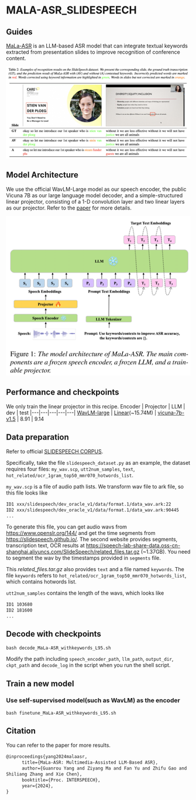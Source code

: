 # MALA-ASR_SLIDESPEECH

## Guides

[MaLa-ASR](https://www.arxiv.org/abs/2406.05839) is an LLM-based ASR model that can integrate textual keywords extracted from presentation slides to improve recognition of conference content. 

![](docs/demo.png)

## Model Architecture

We use the official WavLM-Large model as our speech encoder, the public Vicuna 7B as our large language model decoder, and a simple-structured linear projector, consisting of a 1-D convolution layer and two linear layers as our projector. Refer to the [paper](https://www.arxiv.org/abs/2406.05839) for more details.

![](docs/model.png)

## Performance and checkpoints
We only train the linear projector in this recipe.
Encoder | Projector | LLM | dev | test
|---|---|---|---|---|
[WavLM-large](https://drive.google.com/file/d/12-cB34qCTvByWT-QtOcZaqwwO21FLSqU/view) | [Linear](https://drive.google.com/file/d/1hYS5UI3W0WVOZRVbqWxDUWIFMO9VgzHk/view?usp=drive_link)(~15.74M) | [vicuna-7b-v1.5](https://huggingface.co/lmsys/vicuna-7b-v1.5) | 8.91 | 9.14 


## Data preparation
Refer to official [SLIDESPEECH CORPUS](https://slidespeech.github.io/).

Specifically, take the file `slidespeech_dataset.py` as an example, the dataset requires four files: `my_wav.scp`, `utt2num_samples`, `text`, `hot_related/ocr_1gram_top50_mmr070_hotwords_list`.

`my_wav.scp` is a file of audio path lists. We transform wav file to ark file, so this file looks like  
```
ID1 xxx/slidespeech/dev_oracle_v1/data/format.1/data_wav.ark:22  
ID2 xxx/slidespeech/dev_oracle_v1/data/format.1/data_wav.ark:90445
...
```

To generate this file, you can get audio wavs from https://www.openslr.org/144/ and get the time segments from https://slidespeech.github.io/. The second website provides segments, transcription text, OCR results at https://speech-lab-share-data.oss-cn-shanghai.aliyuncs.com/SlideSpeech/related_files.tar.gz (~1.37GB). You need to segment the wav by the timestamps provided in `segments` file.


 This _related_files.tar.gz_ also provides `text` and a file named `keywords`. The file `keywords` refers to `hot_related/ocr_1gram_top50_mmr070_hotwords_list`, which contains hotwords list.

`utt2num_samples` contains the length of the wavs, which looks like   
```
ID1 103680  
ID2 181600  
...
```

## Decode with checkpoints
```
bash decode_MaLa-ASR_withkeywords_L95.sh
```
Modify the path including `speech_encoder_path`, `llm_path`, `output_dir`, `ckpt_path` and `decode_log` in the script when you run the shell script. 

## Train a new model

### Use self-supervised model(such as WavLM) as the encoder
```
bash finetune_MaLa-ASR_withkeywords_L95.sh
```

##  Citation
You can refer to the paper for more results. 
```
@inproceedings{yang2024malaasr,
      title={MaLa-ASR: Multimedia-Assisted LLM-Based ASR}, 
      author={Guanrou Yang and Ziyang Ma and Fan Yu and Zhifu Gao and Shiliang Zhang and Xie Chen},
      booktitle={Proc. INTERSPEECH},
      year={2024},
}
```
